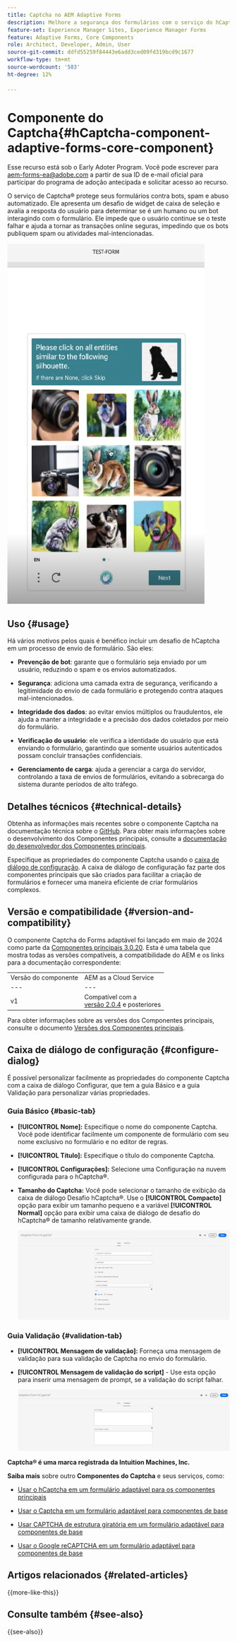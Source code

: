 ```yaml
---
title: Captcha no AEM Adaptive Forms
description: Melhore a segurança dos formulários com o serviço do hCaptcha&reg; sem esforço. Guia passo a passo no interior!
feature-set: Experience Manager Sites, Experience Manager Forms
feature: Adaptive Forms, Core Components
role: Architect, Developer, Admin, User
source-git-commit: ddfd55259f84443e6add3ced09fd319bcd9c1677
workflow-type: tm+mt
source-wordcount: '583'
ht-degree: 12%

---
```


# Componente do Captcha{#hCaptcha-component-adaptive-forms-core-component}

<span class="preview"> Esse recurso está sob o Early Adoter Program. Você pode escrever para aem-forms-ea@adobe.com a partir de sua ID de e-mail oficial para participar do programa de adoção antecipada e solicitar acesso ao recurso. </span>

O serviço de Captcha® protege seus formulários contra bots, spam e abuso automatizado. Ele apresenta um desafio de widget de caixa de seleção e avalia a resposta do usuário para determinar se é um humano ou um bot interagindo com o formulário. Ele impede que o usuário continue se o teste falhar e ajuda a tornar as transações online seguras, impedindo que os bots publiquem spam ou atividades mal-intencionadas.

![Captcha®](/help/adaptive-forms/assets/hCaptcha-challenge.png)

## Uso {#usage}

Há vários motivos pelos quais é benéfico incluir um desafio de hCaptcha em um processo de envio de formulário. São eles:

- **Prevenção de bot**: garante que o formulário seja enviado por um usuário, reduzindo o spam e os envios automatizados.

- **Segurança**: adiciona uma camada extra de segurança, verificando a legitimidade do envio de cada formulário e protegendo contra ataques mal-intencionados.

- **Integridade dos dados**: ao evitar envios múltiplos ou fraudulentos, ele ajuda a manter a integridade e a precisão dos dados coletados por meio do formulário.

- **Verificação do usuário**: ele verifica a identidade do usuário que está enviando o formulário, garantindo que somente usuários autenticados possam concluir transações confidenciais.

- **Gerenciamento de carga**: ajuda a gerenciar a carga do servidor, controlando a taxa de envios de formulários, evitando a sobrecarga do sistema durante períodos de alto tráfego.

## Detalhes técnicos {#technical-details}

Obtenha as informações mais recentes sobre o componente Captcha na documentação técnica sobre o [GitHub](https://github.com/adobe/aem-core-forms-components/blob/master/ui.af.apps/src/main/content/jcr_root/apps/core/fd/components/form/hCaptcha/v1/hCaptcha/README.md). Para obter mais informações sobre o desenvolvimento dos Componentes principais, consulte a [documentação do desenvolvedor dos Componentes principais](/help/developing/overview.md).

Especifique as propriedades do componente Captcha usando o [caixa de diálogo de configuração](#configure-dialog). A caixa de diálogo de configuração faz parte dos componentes principais que são criados para facilitar a criação de formulários e fornecer uma maneira eficiente de criar formulários complexos.

## Versão e compatibilidade {#version-and-compatibility}


O componente Captcha do Forms adaptável foi lançado em maio de 2024 como parte da [Componentes principais 3.0.20](https://github.com/adobe/aem-core-forms-components/commit/a4cb97131ffad47137a8f5f173401128a1cf3491). Esta é uma tabela que mostra todas as versões compatíveis, a compatibilidade do AEM e os links para a documentação correspondente:

|  |  |
|---|---|
| Versão do componente | AEM as a Cloud Service |
| --- | --- |
| v1 | Compatível com a <br>[versão 2.0.4](/help/adaptive-forms/version.md) e posteriores | Compatível | Compatível |

Para obter informações sobre as versões dos Componentes principais, consulte o documento [Versões dos Componentes principais](/help/adaptive-forms/version.md).

## Caixa de diálogo de configuração {#configure-dialog}

É possível personalizar facilmente as propriedades do componente Captcha com a caixa de diálogo Configurar, que tem a guia Básico e a guia Validação para personalizar várias propriedades.

### Guia Básico {#basic-tab}

- **[!UICONTROL Nome]:** Especifique o nome do componente Captcha. Você pode identificar facilmente um componente de formulário com seu nome exclusivo no formulário e no editor de regras.
- **[!UICONTROL Título]:** Especifique o título do componente Captcha.
- **[!UICONTROL Configurações]:** Selecione uma Configuração na nuvem configurada para o hCaptcha®.
- **Tamanho do Captcha:** Você pode selecionar o tamanho de exibição da caixa de diálogo Desafio hCaptcha®. Use o **[!UICONTROL Compacto]** opção para exibir um tamanho pequeno e a variável **[!UICONTROL Normal]** opção para exibir uma caixa de diálogo de desafio do hCaptcha® de tamanho relativamente grande.<!-- or **[!UICONTROL Invisible]** to validate hCaptcha&reg; without explicitly rendering the checkbox widget on the user interface. -->

  ![Guia Básico do Captcha](/help/adaptive-forms/assets/hcaptcha-basic.png)

### Guia Validação {#validation-tab}

- **[!UICONTROL Mensagem de validação]:** Forneça uma mensagem de validação para sua validação de Captcha no envio do formulário.
- **[!UICONTROL Mensagem de validação do script]** - Use esta opção para inserir uma mensagem de prompt, se a validação do script falhar.

  ![Guia Validação de Captcha](/help/adaptive-forms/assets/hcaptcha-validation-tab.png)

**Captcha® é uma marca registrada da Intuition Machines, Inc.**

**Saiba mais** sobre outro **Componentes do Captcha** e seus serviços, como:

- [Usar o hCaptcha em um formulário adaptável para os componentes principais](https://experienceleague.adobe.com/en/docs/experience-manager-cloud-service/content/forms/adaptive-forms-authoring/authoring-adaptive-forms-core-components/create-an-adaptive-form-on-forms-cs/integrate-adaptive-forms-hCaptcha-core-components)

- [Usar o Captcha em um formulário adaptável para componentes de base](https://experienceleague.adobe.com/en/docs/experience-manager-cloud-service/content/forms/adaptive-forms-authoring/authoring-adaptive-forms-foundation-components/add-components-to-an-adaptive-form/integrate-adaptive-forms-hcaptcha)

- [Usar CAPTCHA de estrutura giratória em um formulário adaptável para componentes de base](https://experienceleague.adobe.com/en/docs/experience-manager-cloud-service/content/forms/adaptive-forms-authoring/authoring-adaptive-forms-foundation-components/add-components-to-an-adaptive-form/integrate-adaptive-forms-turnstile)

- [Usar o Google reCAPTCHA em um formulário adaptável para componentes de base](https://experienceleague.adobe.com/en/docs/experience-manager-cloud-service/content/forms/adaptive-forms-authoring/authoring-adaptive-forms-core-components/create-an-adaptive-form-on-forms-cs/captcha-adaptive-forms-core-components)

## Artigos relacionados {#related-articles}

{{more-like-this}}

## Consulte também {#see-also}

{{see-also}}
